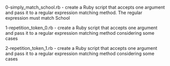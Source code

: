 0-simply_match_school.rb - create a Ruby script that accepts one argument and pass it to a regular expression matching method. The regular expression must match School

1-repetition_token_0.rb - create a Ruby script that accepts one argument and pass it to a regular expression matching method considering some cases

2-repetition_token_1.rb - create a Ruby script that accepts one argument and pass it to a regular expression matching method considering some cases
